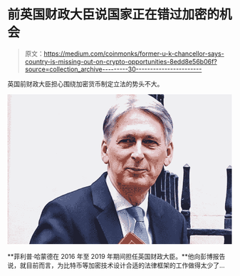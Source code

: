 # 前英国财政大臣说国家正在错过加密的机会

> 原文：<https://medium.com/coinmonks/former-u-k-chancellor-says-country-is-missing-out-on-crypto-opportunities-8edd8e56b06f?source=collection_archive---------30----------------------->

英国前财政大臣担心围绕加密货币制定立法的势头不大。

![](img/a2bf410e069450c5a864e2c3dbe6f4a1.png)

**菲利普·哈蒙德在 2016 年至 2019 年期间担任英国财政大臣。**他向彭博报告说，就目前而言，为比特币等加密技术设计合适的法律框架的工作做得太少了…